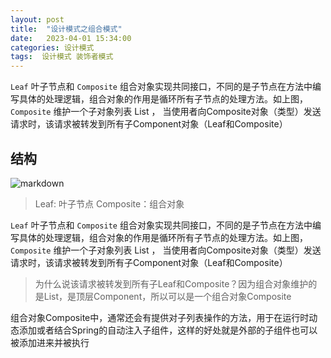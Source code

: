 ```yaml
---
layout: post
title:  "设计模式之组合模式"
date:   2023-04-01 15:34:00
categories: 设计模式
tags:  设计模式 装饰者模式
---
```


`Leaf` 叶子节点和 `Composite` 组合对象实现共同接口，不同的是子节点在方法中编写具体的处理逻辑，组合对象的作用是循环所有子节点的处理方法。如上图，`Composite` 维护一个子对象列表 List<Component> ，
当使用者向Composite对象（类型）发送请求时，该请求被转发到所有子Component对象（Leaf和Composite）

<!-- more -->




## 结构

![markdown](https://ddmcc-1255635056.file.myqcloud.com/0cc84eba-62ec-4fcd-aa5e-1adfb90399a4.png)

>Leaf: 叶子节点
>Composite：组合对象

`Leaf` 叶子节点和 `Composite` 组合对象实现共同接口，不同的是子节点在方法中编写具体的处理逻辑，组合对象的作用是循环所有子节点的处理方法。如上图，`Composite` 维护一个子对象列表 List<Component> ，
当使用者向Composite对象（类型）发送请求时，该请求被转发到所有子Component对象（Leaf和Composite）

>为什么说该请求被转发到所有子Leaf和Composite？因为组合对象维护的是List<Component>，是顶层Component，所以可以是一个组合对象Composite


组合对象Composite中，通常还会有提供对子列表操作的方法，用于在运行时动态添加或者结合Spring的自动注入子组件，这样的好处就是外部的子组件也可以被添加进来并被执行

